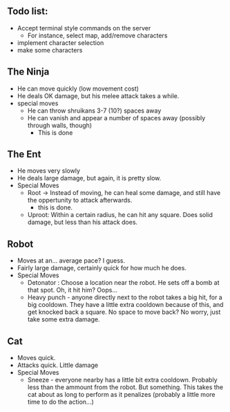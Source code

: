 Todo list:
---------

* Accept terminal style commands on the server
    * For instance, select map, add/remove characters
* implement character selection
* make some characters

The Ninja
---------

* He can move quickly (low movement cost)
* He deals OK damage, but his melee attack takes a while.
* special moves
    * He can throw shruikans 3-7 (10?) spaces away
    * He can vanish and appear a number of spaces away (possibly through walls, though)
        * This is done

The Ent
-------
* He moves very slowly
* He deals large damage, but again, it is pretty slow.
* Special Moves
    * Root -> Instead of moving, he can heal some damage, and still have the oppertunity to attack afterwards.
        * this is done.
    * Uproot: Within a certain radius, he can hit any square. Does solid damage, but less than his attack does.

Robot
-----

* Moves at an... average pace? I guess.
* Fairly large damage, certainly quick for how much he does.
* Special Moves
    * Detonator : Choose a location near the robot. He sets off a bomb at that spot. Oh, it hit him? Oops...
    * Heavy punch - anyone directly next to the robot takes a big hit, for a big cooldown. They have a little extra cooldown because of this, and get knocked back a square. No space to move back? No worry, just take some extra damage.

Cat
---

* Moves quick.
* Attacks quick. Little damage
* Special Moves
    * Sneeze - everyone nearby has a little bit extra cooldown. Probably less than the ammount from the robot. But something. This takes the cat about as long to perform as it penalizes (probably a little more time to do the action...)
